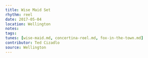 ```yaml
---
title: Wise Maid Set
rhythm: reel
date: 2017-05-04
location: Wellington
notes:
tags:
tunes: [wise-maid.md, concertina-reel.md, fox-in-the-town.md]
contributor: Ted Cizadlo
source: Wellington
---
```

